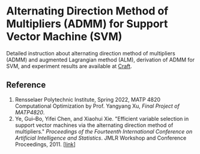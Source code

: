 # Alternating Direction Method of Multipliers (ADMM) for Support Vector Machine (SVM)

Detailed instruction about alternating direction method of multipliers (ADMM) and augmented Lagrangian method (ALM), derivation of ADMM for SVM, and experiment results are available at [Craft](https://www.craft.do/s/AKezsU0fzSrgtU).

## Reference

1. Rensselaer Polytechnic Institute, Spring 2022, MATP 4820 Computational Optimization by Prof. Yangyang Xu, *Final Project of MATP4820*.
2. Ye, Gui–Bo, Yifei Chen, and Xiaohui Xie. "Efficient variable selection in support vector machines via the alternating direction method of multipliers." *Proceedings of the Fourteenth International Conference on Artificial Intelligence and Statistics*. JMLR Workshop and Conference Proceedings, 2011. [[link](https://proceedings.mlr.press/v15/ye11a/ye11a.pdf)]
